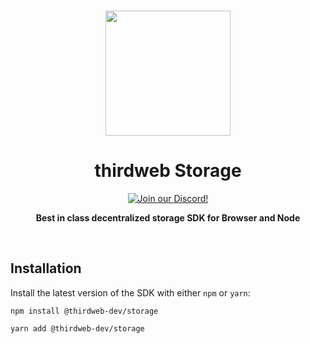 <p align="center">
<br />
<a href="https://thirdweb.com"><img src="https://github.com/thirdweb-dev/typescript-sdk/blob/main/logo.svg?raw=true" width="200" alt=""/></a>
<br />
</p>
<h1 align="center">thirdweb Storage</h1>
<p align="center">
<a href="https://discord.gg/thirdweb"><img alt="Join our Discord!" src="https://img.shields.io/discord/834227967404146718.svg?color=7289da&label=discord&logo=discord&style=flat"/></a>

</p>
<p align="center"><strong>Best in class decentralized storage SDK for Browser and Node</strong></p>
<br />

## Installation

Install the latest version of the SDK with either `npm` or `yarn`:

```shell
npm install @thirdweb-dev/storage
```
```shell
yarn add @thirdweb-dev/storage
```
